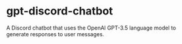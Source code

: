 # gpt-discord-chatbot
 A Discord chatbot that uses the OpenAI GPT-3.5 language model to generate responses to user messages.
